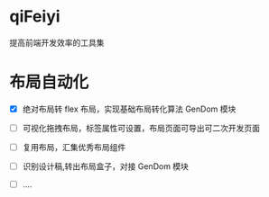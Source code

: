 # qiFeiyi

提高前端开发效率的工具集

# 布局自动化

- [x] 绝对布局转 flex 布局，实现基础布局转化算法 GenDom 模块

- [ ] 可视化拖拽布局，标签属性可设置，布局页面可导出可二次开发页面

- [ ] 复用布局，汇集优秀布局组件

- [ ] 识别设计稿,转出布局盒子，对接 GenDom 模块

- [ ] ....
